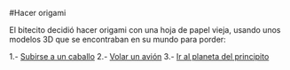 [//]: # (Por: José Luis AL)
[//]: # (agregar la historia, para ir a: )
[//]: # (subirse-caballo.md)
[//]: # (volar-avion.md)
[//]: # (alguno otro de tu preferencia)

#Hacer origami

  El bitecito decidió hacer origami con una hoja de papel vieja, usando unos modelos 3D que se encontraban en su mundo para porder:
  
1.- [Subirse a un caballo](subirse-caballo.md)
2.- [Volar un avión](volar-avion.md)
3.- [Ir al planeta del principito](ir-al-planeta-del-principito.md)
